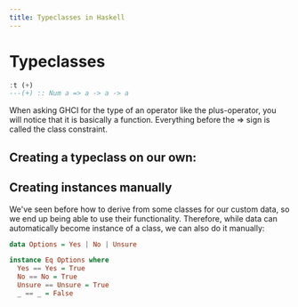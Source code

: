 ```yaml
---
title: Typeclasses in Haskell 
---
```



# Typeclasses 

```haskell 
:t (+) 
---(+) :: Num a => a -> a -> a
```

When asking GHCI for the type of an operator like the plus-operator, you will notice that it is basically a function. Everything before the => sign is called the class constraint.  


## Creating a typeclass on our own: 


## Creating instances manually 

We've seen before how to derive from some classes for our custom data, so we end up being able to use their functionality. Therefore, while data can automatically become instance of a class, we can also do it manually: 

```haskell
data Options = Yes | No | Unsure

instance Eq Options where
  Yes == Yes = True
  No == No = True
  Unsure == Unsure = True
  _ == _ = False
```